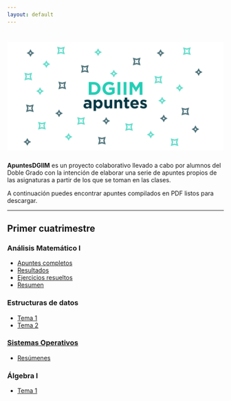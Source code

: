 ```yaml
---
layout: default
---
```


# ![apuntes](resources/hero.png)

**ApuntesDGIIM** es un proyecto colaborativo llevado a cabo por alumnos del Doble Grado con la intención de elaborar una serie de apuntes propios de las asignaturas a partir de los que se toman en las clases.

A continuación puedes encontrar apuntes compilados en PDF listos para descargar.

---
## Primer cuatrimestre

### Análisis Matemático I
* [Apuntes completos](https://github.com/libreim/apuntesDGIIM/tree/master/.out/An%C3%A1lisis%20Matem%C3%A1tico%20I/apuntes.pdf)
* [Resultados](https://github.com/libreim/apuntesDGIIM/tree/master/.out/An%C3%A1lisis%20Matem%C3%A1tico%20I/resultados.pdf)
* [Ejercicios resueltos](https://github.com/libreim/apuntesDGIIM/tree/master/.out/An%C3%A1lisis%20Matem%C3%A1tico%20I/ejercicios.pdf)
* [Resumen](https://github.com/libreim/apuntesDGIIM/blob/master/.out/An%C3%A1lisis%20Matem%C3%A1tico%20I/Resumen.pdf)

### Estructuras de datos
* [Tema 1](https://github.com/libreim/apuntesDGIIM/tree/master/.out/Estructura%20de%20datos/Tema1.pdf)
* [Tema 2](https://github.com/libreim/apuntesDGIIM/tree/master/.out/Estructura%20de%20datos/Tema2.pdf)

### [Sistemas Operativos](https://github.com/libreim/apuntesDGIIM/tree/master/.out/Sistemas%20Operativos)
* [Resúmenes](https://github.com/libreim/apuntesDGIIM/tree/master/.out/Sistemas%20Operativos/Resúmenes)

### Álgebra I
* [Tema 1](https://github.com/libreim/apuntesDGIIM/tree/master/.out/%C3%81lgebra%20I/tema1.pdf)
